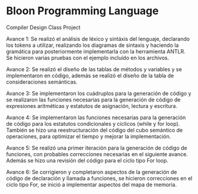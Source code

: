 # Bloon Programming Language

Compiler Design Class Project

Avance 1:
Se realizó el análisis de léxico y sintáxis del lenguaje, declarando los tokens a utilizar, realizando los diagramas de sintaxis y haciendo la gramática para posteriormente implementarla con la herramienta ANTLR. Se hicieron varias pruebas con el ejemplo incluído en los archivos.

Avance 2:
Se realizó el diseño de las tablas de métodos y variables y se implementaron en código, además se realizó el diseño de la tabla de consideraciones semánticas.

Avance 3:
Se implementaron los cuádruplos para la generación de código y se realizaron las funciones necesarias para la generación de código de expresiones aritméticas y estatutos de asignación, lectura y escritura.

Avance 4:
Se implementaron las funciones necesarias para la generación de código para los estatutos condicionales y cíclicos (while y for loop). También se hizo una reestructuración del código del cubo semántico de operaciones, para optimizar el tiempo y mejorar la implementación.

Avance 5:
Se realizó una primer iteración para la generación de código de funciones, con probables correcciones necesarias en el siguiente avance. Además se hizo una revisión del código para el ciclo tipo For loop.

Avance 6:
Se corrigieron y completaron aspectos de la generación de código de declaración y llamada a funciones, se hicieron correcciones en el ciclo tipo For, se inició a implementar aspectos del mapa de memoria.
